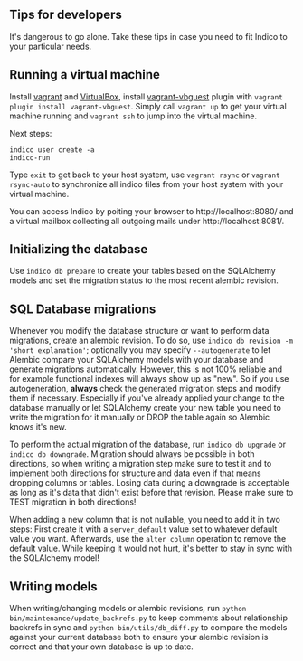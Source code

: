 Tips for developers
-------------------
It's dangerous to go alone. Take these tips in case you need to fit Indico to your particular needs.

## Running a virtual machine
Install [vagrant](https://www.vagrantup.com/) and [VirtualBox](https://www.virtualbox.org/), install
[vagrant-vbguest](https://github.com/dotless-de/vagrant-vbguest) plugin with `vagrant plugin install vagrant-vbguest`.
Simply call `vagrant up` to get your virtual machine running and `vagrant ssh` to jump into the virtual machine.

Next steps:
```
indico user create -a
indico-run
```

Type `exit` to get back to your host system, use `vagrant rsync` or `vagrant rsync-auto` to synchronize all indico
files from your host system with your virtual machine.

You can access Indico by poiting your browser to http://localhost:8080/ and a virtual mailbox collecting all outgoing
mails under http://localhost:8081/.

## Initializing the database
Use `indico db prepare` to create your tables based on the SQLAlchemy models and set the migration status to the most
recent alembic revision.


## SQL Database migrations
Whenever you modify the database structure or want to perform data migrations, create an alembic revision.
To do so, use `indico db revision -m 'short explanation'`; optionally you may specify `--autogenerate` to let Alembic
compare your SQLAlchemy models with your database and generate migrations automatically. However, this is not 100%
reliable and for example functional indexes will always show up as "new". So if you use autogeneration, **always**
check the generated migration steps and modify them if necessary. Especially if you've already applied your change to the
database manually or let SQLAlchemy create your new table you need to write the migration for it manually or DROP the
table again so Alembic knows it's new.

To perform the actual migration of the database, run `indico db upgrade` or `indico db downgrade`. Migration should
always be possible in both directions, so when writing a migration step make sure to test it and to implement both
directions for structure and data even if that means dropping columns or tables. Losing data during a downgrade is
acceptable as long as it's data that didn't exist before that revision. Please make sure to TEST migration in both
directions!

When adding a new column that is not nullable, you need to add it in two steps: First create it with a `server_default`
value set to whatever default value you want. Afterwards, use the `alter_column` operation to remove the default value.
While keeping it would not hurt, it's better to stay in sync with the SQLAlchemy model!


## Writing models
When writing/changing models or alembic revisions, run `python bin/maintenance/update_backrefs.py` to keep comments
about relationship backrefs in sync and `python bin/utils/db_diff.py` to compare the models against your current
database both to ensure your alembic revision is correct and that your own database is up to date.
